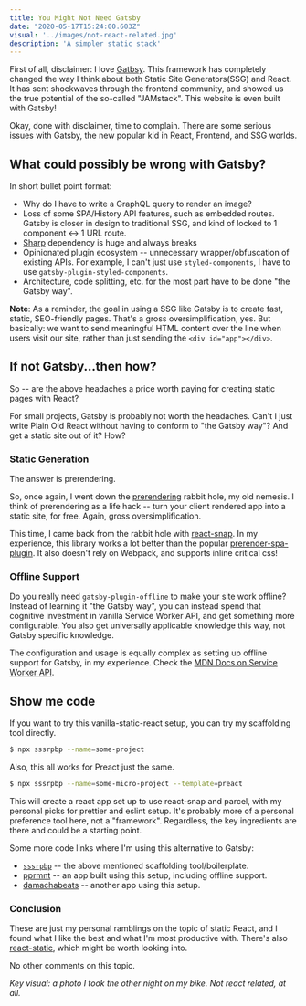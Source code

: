 ```yaml
---
title: You Might Not Need Gatsby
date: "2020-05-17T15:24:00.603Z"
visual: '../images/not-react-related.jpg'
description: 'A simpler static stack'
---
```


First of all, disclaimer: I love [Gatbsy](https://www.gatsbyjs.org/). This framework has completely changed the way I think about both Static Site Generators(SSG) and React. It has sent shockwaves through the frontend community, and showed us the true potential of the so-called "JAMstack". This website is even built with Gatsby!

Okay, done with disclaimer, time to complain. There are some serious issues with Gatsby, the new popular kid in React, Frontend, and SSG worlds.

## What could possibly be wrong with Gatsby?
In short bullet point format:

* Why do I have to write a GraphQL query to render an image?
* Loss of some SPA/History API features, such as embedded routes. Gatsby is closer in design to traditional SSG, and kind of locked to 1 component <-> 1 URL route.
* [Sharp](https://github.com/lovell/sharp) dependency is huge and always breaks
* Opinionated plugin ecosystem -- unnecessary wrapper/obfuscation of existing APIs. For example, I can't just use `styled-components`, I have to use `gatsby-plugin-styled-components`.
* Architecture, code splitting, etc. for the most part have to be done "the Gatsby way".

**Note**: As a reminder, the goal in using a SSG like Gatsby is to create fast, static, SEO-friendly pages. That's a gross oversimplification, yes. But basically: we want to send meaningful HTML content over the line when users visit our site, rather than just sending the `<div id="app"></div>`.

## If not Gatsby...then how?

So -- are the above headaches a price worth paying for creating static pages with React? 

For small projects, Gatsby is probably not worth the headaches. Can't I just write Plain Old React without having to conform to "the Gatsby way"? And get a static site out of it? How?

### Static Generation

The answer is prerendering.

So, once again, I went down the [prerendering](https://prerender.johnny.sh/) rabbit hole, my old nemesis. I think of prerendering as a life hack -- turn your client rendered app into a static site, for free. Again, gross oversimplification.

This time, I came back from the rabbit hole with [react-snap](https://github.com/stereobooster/react-snap). In my experience, this library works a lot better than the popular [prerender-spa-plugin](https://github.com/chrisvfritz/prerender-spa-plugin). It also doesn't rely on Webpack, and supports inline critical css! 

### Offline Support

Do you really need `gatsby-plugin-offline` to make your site work offline? Instead of learning it "the Gatsby way", you can instead spend that cognitive investment in vanilla Service Worker API, and get something more configurable. You also get universally applicable knowledge this way, not Gatsby specific knowledge.

The configuration and usage is equally complex as setting up offline support for Gatsby, in my experience. Check the [MDN Docs on Service Worker API](https://developer.mozilla.org/en-US/docs/Web/API/Service_Worker_API).

## Show me code

If you want to try this vanilla-static-react setup, you can try my scaffolding tool directly.

```sh
$ npx sssrpbp --name=some-project
```

Also, this all works for Preact just the same.

```sh
$ npx sssrpbp --name=some-micro-project --template=preact
```

This will create a react app set up to use react-snap and parcel, with my personal picks for prettier and eslint setup. It's probably more of a personal preference tool here, not a "framework". Regardless, the key ingredients are there and could be a starting point. 

Some more code links where I'm using this alternative to Gatsby:
* [`sssrpbp`](https://github.com/johncalvinroberts/sssrpbp) -- the above mentioned scaffolding tool/boilerplate.
* [pprmnt](https://github.com/johncalvinroberts/pprmnt) -- an app built using this setup, including offline support.
* [damachabeats](https://github.com/johncalvinroberts/damacha) -- another app using this setup.

### Conclusion

These are just my personal ramblings on the topic of static React, and I found what I like the best and what I'm most productive with. There's also [react-static](https://github.com/react-static/react-static), which might be worth looking into.

No other comments on this topic.

_Key visual: a photo I took the other night on my bike. Not react related, at all._
